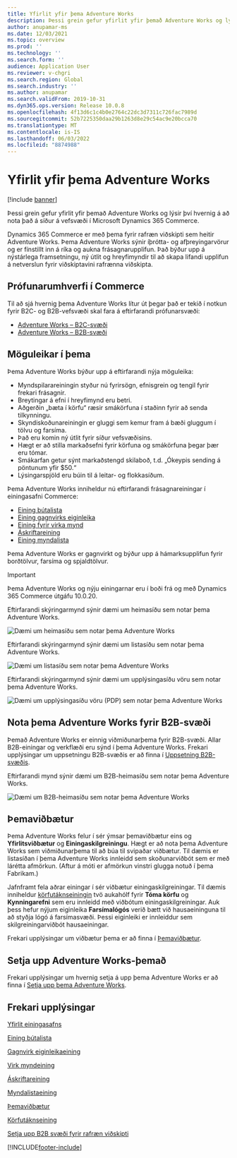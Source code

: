 ```yaml
---
title: Yfirlit yfir þema Adventure Works
description: Þessi grein gefur yfirlit yfir þemað Adventure Works og lýsir því hvernig á að nota það á síður á vefsvæði í Microsoft Dynamics 365 Commerce.
author: anupamar-ms
ms.date: 12/03/2021
ms.topic: overview
ms.prod: ''
ms.technology: ''
ms.search.form: ''
audience: Application User
ms.reviewer: v-chgri
ms.search.region: Global
ms.search.industry: ''
ms.author: anupamar
ms.search.validFrom: 2019-10-31
ms.dyn365.ops.version: Release 10.0.8
ms.openlocfilehash: 4f13d6c1c4b0e2764c22dc3d7311c726fac7989d
ms.sourcegitcommit: 52b7225350daa29b1263d8e29c54ac9e20bcca70
ms.translationtype: MT
ms.contentlocale: is-IS
ms.lasthandoff: 06/03/2022
ms.locfileid: "8874988"
---
```

# <a name="adventure-works-theme-overview"></a>Yfirlit yfir þema Adventure Works

[!include [banner](includes/banner.md)]

Þessi grein gefur yfirlit yfir þemað Adventure Works og lýsir því hvernig á að nota það á síður á vefsvæði í Microsoft Dynamics 365 Commerce.

Dynamics 365 Commerce er með þema fyrir rafræn viðskipti sem heitir Adventure Works. Þema Adventure Works sýnir íþrótta- og afþreyingarvörur og er fínstillt inn á ríka og aukna frásagnarupplifun. Það býður upp á nýstárlega framsetningu, ný útlit og hreyfimyndir til að skapa lifandi upplifun á netverslun fyrir viðskiptavini rafrænna viðskipta.

## <a name="trial-environments-in-commerce"></a>Prófunarumhverfi í Commerce

Til að sjá hvernig þema Adventure Works lítur út þegar það er tekið í notkun fyrir B2C- og B2B-vefsvæði skal fara á eftirfarandi prófunarsvæði:

- [Adventure Works – B2C-svæði](https://www.adventure-works.com/)
- [Adventure Works – B2B-svæði](https://www.adventure-works.com/business)

## <a name="theme-capabilities"></a>Möguleikar í þema

Þema Adventure Works býður upp á eftirfarandi nýja möguleika:

- Myndspilarareiningin styður nú fyrirsögn, efnisgrein og tengil fyrir frekari frásagnir.
- Breytingar á efni í hreyfimynd eru betri.
- Aðgerðin „bæta í körfu“ ræsir smákörfuna í staðinn fyrir að senda tilkynningu.
- Skyndiskoðunareiningin er gluggi sem kemur fram á bæði gluggum í tölvu og farsíma.
- Það eru komin ný útlit fyrir síður vefsvæðisins. 
- Hægt er að stilla markaðsefni fyrir körfuna og smákörfuna þegar þær eru tómar.
- Smákarfan getur sýnt markaðstengd skilaboð, t.d. „Ókeypis sending á pöntunum yfir $50.“
- Lýsingarspjöld eru búin til á leitar- og flokkasíðum.

Þema Adventure Works inniheldur nú eftirfarandi frásagnareiningar í einingasafni Commerce:

- [Eining bútalista](tile-list-module.md)
- [Eining gagnvirks eiginleika](interactive-feature-module.md)
- [Eining fyrir virka mynd](active-image-module.md)
- [Áskriftareining](subscribe-module.md)
- [Eining myndalista](image-list-module.md)

Þema Adventure Works er gagnvirkt og býður upp á hámarksupplifun fyrir borðtölvur, farsíma og spjaldtölvur.

> [!IMPORTANT]
> Þema Adventure Works og nýju einingarnar eru í boði frá og með Dynamics 365 Commerce útgáfu 10.0.20.

Eftirfarandi skýringarmynd sýnir dæmi um heimasíðu sem notar þema Adventure Works.

![Dæmi um heimasíðu sem notar þema Adventure Works](./media/aw_b2c.PNG)

Eftirfarandi skýringarmynd sýnir dæmi um listasíðu sem notar þema Adventure Works.

![Dæmi um listasíðu sem notar þema Adventure Works](./media/Aw_list.PNG)

Eftirfarandi skýringarmynd sýnir dæmi um upplýsingasíðu vöru sem notar þema Adventure Works.

![Dæmi um upplýsingasíðu vöru (PDP) sem notar þema Adventure Works](./media/aw_pdp.PNG)

## <a name="use-the-adventure-works-theme-for-b2b-sites"></a>Nota þema Adventure Works fyrir B2B-svæði

Þemað Adventure Works er einnig viðmiðunarþema fyrir B2B-svæði. Allar B2B-einingar og verkflæði eru sýnd í þema Adventure Works. Frekari upplýsingar um uppsetningu B2B-svæðis er að finna í [Uppsetning B2B-svæðis](./b2b/set-up-b2b-site.md).

Eftirfarandi mynd sýnir dæmi um B2B-heimasíðu sem notar þema Adventure Works.

![Dæmi um B2B-heimasíðu sem notar þema Adventure Works](./media/aw_b2b.PNG)

## <a name="theme-extensions"></a>Þemaviðbætur

Þema Adventure Works felur í sér ýmsar þemaviðbætur eins og **Yfirlitsviðbætur** og **Einingaskilgreiningu**. Hægt er að nota þema Adventure Works sem viðmiðunarþema til að búa til svipaðar viðbætur. Til dæmis er listasíðan í þema Adventure Works innleidd sem skoðunarviðbót sem er með lárétta afmörkun. (Aftur á móti er afmörkun vinstri glugga notuð í þema Fabrikam.)

Jafnframt fela aðrar einingar í sér viðbætur einingaskilgreiningar. Til dæmis inniheldur [körfutáknseiningin](cart-icon-module.md) tvö aukahólf fyrir **Tóma körfu** og **Kynningarefni** sem eru innleidd með viðbótum einingaskilgreiningar. Auk þess hefur nýjum eiginleika **Farsímalógós** verið bætt við hausaeininguna til að styðja lógó á farsímasvæði. Þessi eiginleiki er innleiddur sem skilgreiningarviðbót hausaeiningar.

Frekari upplýsingar um viðbætur þema er að finna í [Þemaviðbætur](e-commerce-extensibility/theme-module-extensions.md).

## <a name="install-the-adventure-works-theme"></a>Setja upp Adventure Works-þemað

Frekari upplýsingar um hvernig setja á upp þema Adventure Works er að finna í [Setja upp þema Adventure Works](install-adventure-works.md).

## <a name="additional-resources"></a>Frekari upplýsingar

[Yfirlit einingasafns](starter-kit-overview.md)

[Eining bútalista](tile-list-module.md)

[Gagnvirk eiginleikaeining](interactive-feature-module.md)

[Virk myndeining](active-image-module.md)

[Áskriftareining](subscribe-module.md)

[Myndalistaeining](image-list-module.md)

[Þemaviðbætur](e-commerce-extensibility/theme-module-extensions.md)

[Körfutáknseining](cart-icon-module.md)

[Setja upp B2B svæði fyrir rafræn viðskipti](./b2b/set-up-b2b-site.md)

[!INCLUDE[footer-include](../includes/footer-banner.md)]
